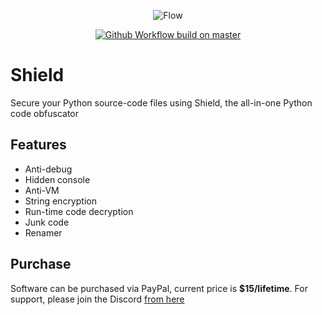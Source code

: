 <p align="center">
  <img src="https://imgur.com/5YQQqJe.png" alt="Flow" />
</p>
<p align="center">
  <a href="https://discord.gg/79RjTfpzcW" target="_blank">
    <img src="https://img.shields.io/badge/python-3.10-blue.svg" alt="Github Workflow build on master" />
  </a>

# Shield 
Secure your Python source-code files using Shield, the all-in-one Python code obfuscator
  
## Features
  - Anti-debug
  - Hidden console
  - Anti-VM
  - String encryption
  - Run-time code decryption
  - Junk code
  - Renamer
  
## Purchase 
Software can be purchased via PayPal, current price is **$15/lifetime**. For support, please join the Discord [from here](https://discord.gg/Ax6canQXjZ)
